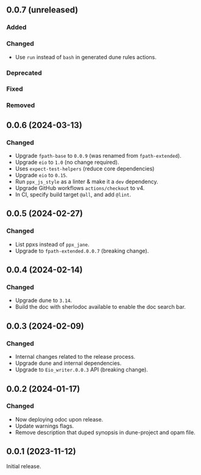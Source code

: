 ## 0.0.7 (unreleased)

### Added

### Changed

- Use `run` instead of `bash` in generated dune rules actions.

### Deprecated

### Fixed

### Removed

## 0.0.6 (2024-03-13)

### Changed

- Upgrade `fpath-base` to `0.0.9` (was renamed from `fpath-extended`).
- Upgrade `eio` to `1.0` (no change required).
- Uses `expect-test-helpers` (reduce core dependencies)
- Upgrade `eio` to `0.15`.
- Run `ppx_js_style` as a linter & make it a `dev` dependency.
- Upgrade GitHub workflows `actions/checkout` to v4.
- In CI, specify build target `@all`, and add `@lint`.

## 0.0.5 (2024-02-27)

### Changed

- List ppxs instead of `ppx_jane`.
- Upgrade to `fpath-extended.0.0.7` (breaking change).

## 0.0.4 (2024-02-14)

### Changed

- Upgrade dune to `3.14`.
- Build the doc with sherlodoc available to enable the doc search bar.

## 0.0.3 (2024-02-09)

### Changed

- Internal changes related to the release process.
- Upgrade dune and internal dependencies.
- Upgrade to `Eio_writer.0.0.3` API (breaking change).

## 0.0.2 (2024-01-17)

### Changed

- Now deploying odoc upon release.
- Update warnings flags.
- Remove description that duped synopsis in dune-project and opam file.

## 0.0.1 (2023-11-12)

Initial release.
